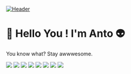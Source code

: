[![Header](https://scontent-bru2-1.xx.fbcdn.net/v/t1.0-9/229957_10151287386349924_284726107_n.jpg?_nc_cat=101&ccb=2&_nc_sid=e3f864&_nc_ohc=f8iR7D2pi_EAX8U7rFi&_nc_ht=scontent-bru2-1.xx&oh=305f030f0a9a2a4f2cb57b2d2c267c98&oe=6040D5FF "Header")](https://some-url.dev/)

# 👋  Hello You ! I'm Anto 👽
You know what? Stay awwwesome.


![](https://img.shields.io/badge/shell-Bash-informational?style=flat&logo=gnu-bash&logoColor=white&color=2bbc8a)
![](https://img.shields.io/badge/code-JavaScript-informational?style=flat&logo=javascript&logoColor=white&color=2bbc8a)
![](https://img.shields.io/badge/code-React-informational?style=flat&logo=react&logoColor=white&color=2bbc8a)
![](https://img.shields.io/badge/code-NodeJs-informational?style=flat&logo=node.js&logoColor=white&color=2bbc8a)
![](https://img.shields.io/badge/code-SQL-informational?style=flat&logo=mysql&logoColor=white&color=2bbc8a)
![](https://img.shields.io/badge/Design-Figma-informational?style=flat&logo=figma&logoColor=white&color=2bbc8a)
![](https://img.shields.io/badge/Design-Photoshop-informational?style=flat&logo=photoshop&logoColor=white&color=2bbc8a)
![](https://img.shields.io/badge/FREE-CREATIVITY-informational?style=flat&logo=github&logoColor=white&color=2bbc8a)

